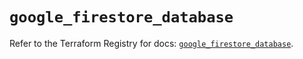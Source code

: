# `google_firestore_database`

Refer to the Terraform Registry for docs: [`google_firestore_database`](https://registry.terraform.io/providers/hashicorp/google-beta/6.49.3/docs/resources/google_firestore_database).
